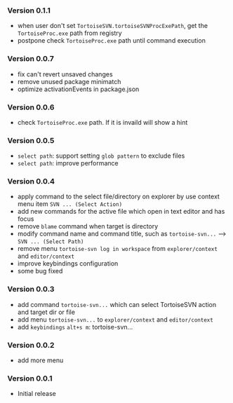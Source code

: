 ### Version 0.1.1
* when user don't set `TortoiseSVN.tortoiseSVNProcExePath`, get the `TortoiseProc.exe` path from registry 
* postpone check `TortoiseProc.exe` path until command execution

### Version 0.0.7
* fix can't revert unsaved changes
* remove unused package minimatch
* optimize activationEvents in package.json

### Version 0.0.6
* check `TortoiseProc.exe` path. If it is invaild will show a hint

### Version 0.0.5
* `select path`: support setting `glob pattern` to exclude files
* `select path`: improve performance

### Version 0.0.4
* apply command to the select file/directory on explorer by use context menu item `SVN ... (Select Action) `
* add new commands for the active file which open in text editor and has focus
* remove `blame` command when target is directory
* modify command name and command title, such as `tortoise-svn...` -->  `SVN ... (Select Path)`
* remove menu `tortoise-svn log in workspace` from `explorer/context` and `editor/context` 
* improve keybindings configuration
* some bug fixed

### Version 0.0.3
* add command `tortoise-svn...` which can select TortoiseSVN action and target dir or file
* add menu `tortoise-svn...` to `explorer/context` and `editor/context` 
* add `keybindings` `alt+s m`: tortoise-svn...

### Version 0.0.2
* add more menu

### Version 0.0.1
* Initial release